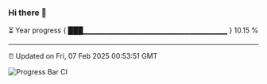 ### Hi there 👋

⏳ Year progress { ███▁▁▁▁▁▁▁▁▁▁▁▁▁▁▁▁▁▁▁▁▁▁▁▁▁▁▁ } 10.15 %

---

⏰ Updated on Fri, 07 Feb 2025 00:53:51 GMT

![Progress Bar CI](https://github.com/code-lakshay/GitHub-Actions-Demo/workflows/Progress%20Bar%20CI/badge.svg)
